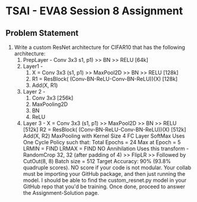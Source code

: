 # TSAI - EVA8 Session 8 Assignment

## Problem Statement

1. Write a custom ResNet architecture for CIFAR10 that has the following architecture:  
    1. PrepLayer - Conv 3x3 s1, p1) >> BN >> RELU [64k] 
    2. Layer1 -  
        1. X = Conv 3x3 (s1, p1) >> MaxPool2D >> BN >> RELU [128k]  
        2. R1 = ResBlock( (Conv-BN-ReLU-Conv-BN-ReLU))(X) [128k]  
        3. Add(X, R1)  
    3. Layer 2 -  
        1. Conv 3x3 [256k]  
        2. MaxPooling2D  
        3. BN  
        4. ReLU  
    4. Layer 3 -
X = Conv 3x3 (s1, p1) >> MaxPool2D >> BN >> RELU [512k]
R2 = ResBlock( (Conv-BN-ReLU-Conv-BN-ReLU))(X) [512k]
Add(X, R2)
MaxPooling with Kernel Size 4
FC Layer 
SoftMax
Uses One Cycle Policy such that:
Total Epochs = 24
Max at Epoch = 5
LRMIN = FIND
LRMAX = FIND
NO Annihilation
Uses this transform -RandomCrop 32, 32 (after padding of 4) >> FlipLR >> Followed by CutOut(8, 8)
Batch size = 512
Target Accuracy: 90% (93.8% quadruple scores). 
NO score if your code is not modular. Your collab must be importing your GitHub package, and then just running the model. I should be able to find the custom_resnet.py model in your GitHub repo that you'd be training. 
Once done, proceed to answer the Assignment-Solution page. 
